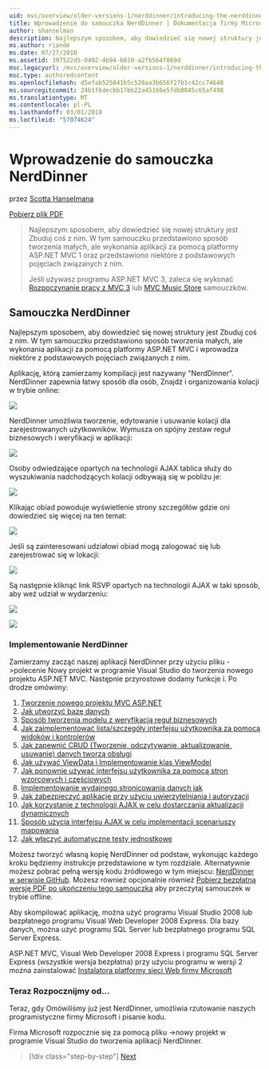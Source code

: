 ```yaml
---
uid: mvc/overview/older-versions-1/nerddinner/introducing-the-nerddinner-tutorial
title: Wprowadzenie do samouczka NerdDinner | Dokumentacja firmy Microsoft
author: shanselman
description: Najlepszym sposobem, aby dowiedzieć się nowej struktury jest Zbuduj coś z nim. Ten samouczek zawiera szczegółowe instrukcje dotyczące tworzenia aplikacji mały, ale pełny, za pomocą ASP.NE...
ms.author: riande
ms.date: 07/27/2010
ms.assetid: 397522d5-0402-4b94-b810-a2fb564f869d
msc.legacyurl: /mvc/overview/older-versions-1/nerddinner/introducing-the-nerddinner-tutorial
msc.type: authoredcontent
ms.openlocfilehash: d5efab525841b5c526aa3b656f27b1c42cc74648
ms.sourcegitcommit: 24b1f6decbb17bb22a45166e5fdb0845c65af498
ms.translationtype: MT
ms.contentlocale: pl-PL
ms.lasthandoff: 03/01/2019
ms.locfileid: "57074624"
---
```

<a name="introducing-the-nerddinner-tutorial"></a>Wprowadzenie do samouczka NerdDinner
====================
przez [Scotta Hanselmana](https://github.com/shanselman)

[Pobierz plik PDF](http://aspnetmvcbook.s3.amazonaws.com/aspnetmvc-nerdinner_v1.pdf)

> Najlepszym sposobem, aby dowiedzieć się nowej struktury jest Zbuduj coś z nim. W tym samouczku przedstawiono sposób tworzenia małych, ale wykonania aplikacji za pomocą platformy ASP.NET MVC 1 oraz przedstawiono niektóre z podstawowych pojęciach związanych z nim.
> 
> Jeśli używasz programu ASP.NET MVC 3, zaleca się wykonać [Rozpoczynanie pracy z MVC 3](../../older-versions/getting-started-with-aspnet-mvc3/cs/intro-to-aspnet-mvc-3.md) lub [MVC Music Store](../../older-versions/mvc-music-store/mvc-music-store-part-1.md) samouczków.


## <a name="nerddinner-tutorial"></a>Samouczka NerdDinner

Najlepszym sposobem, aby dowiedzieć się nowej struktury jest Zbuduj coś z nim. W tym samouczku przedstawiono sposób tworzenia małych, ale wykonania aplikacji za pomocą platformy ASP.NET MVC i wprowadza niektóre z podstawowych pojęciach związanych z nim.

Aplikację, którą zamierzamy kompilacji jest nazywany "NerdDinner". NerdDinner zapewnia łatwy sposób dla osób, Znajdź i organizowania kolacji w trybie online:

![](introducing-the-nerddinner-tutorial/_static/image1.png)

NerdDinner umożliwia tworzenie, edytowanie i usuwanie kolacji dla zarejestrowanych użytkowników. Wymusza on spójny zestaw reguł biznesowych i weryfikacji w aplikacji:

![](introducing-the-nerddinner-tutorial/_static/image2.png)

Osoby odwiedzające opartych na technologii AJAX tablica służy do wyszukiwania nadchodzących kolacji odbywają się w pobliżu je:

![](introducing-the-nerddinner-tutorial/_static/image3.png)

Klikając obiad powoduje wyświetlenie strony szczegółów gdzie oni dowiedzieć się więcej na ten temat:

![](introducing-the-nerddinner-tutorial/_static/image4.png)

Jeśli są zainteresowani udziałowi obiad mogą zalogować się lub zarejestrować się w lokacji:

![](introducing-the-nerddinner-tutorial/_static/image5.png)

Są następnie kliknąć link RSVP opartych na technologii AJAX w taki sposób, aby weź udział w wydarzeniu:

![](introducing-the-nerddinner-tutorial/_static/image6.png)

![](introducing-the-nerddinner-tutorial/_static/image7.png)

### <a name="implementing-nerddinner"></a>Implementowanie NerdDinner

Zamierzamy zacząć naszej aplikacji NerdDinner przy użyciu pliku -&gt;polecenie Nowy projekt w programie Visual Studio do tworzenia nowego projektu ASP.NET MVC. Następnie przyrostowe dodamy funkcje i. Po drodze omówimy:

1. [Tworzenie nowego projektu MVC ASP.NET](# "Utwórz nowy projekt ASP.NET MVC")
2. [Jak utworzyć bazę danych](# "tworzenie bazy danych")
3. [Sposób tworzenia modelu z weryfikacją reguł biznesowych](# "Budowanie modelu z weryfikacją reguł biznesowych")
4. [Jak zaimplementować lista/szczegóły interfejsu użytkownika za pomocą widoków i kontrolerów](# "używać kontrolery i widoki, do zaimplementowania interfejsu użytkownika lista/szczegóły")
5. [Jak zapewnić CRUD (Tworzenie, odczytywanie, aktualizowanie, usuwanie) danych tworzą obsługi](# "obsługuje wpis formularza danych zapewniają CRUD (tworzenia, odczytu, Update, Delete)")
6. [Jak używać ViewData i Implementowanie klas ViewModel](# "korzystać z podejścia ViewData i Implementowanie klas ViewModel")
7. [Jak ponownie używać interfejsu użytkownika za pomocą stron wzorcowych i częściowych](# "ponowne używanie interfejsu użytkownika za pomocą stron wzorcowych i częściowych")
8. [Implementowanie wydajnego stronicowania danych jak](# "zaimplementować wydajne danych stronicowania")
9. [Jak zabezpieczyć aplikacje przy użyciu uwierzytelniania i autoryzacji](# "bezpieczne aplikacje przy użyciu uwierzytelniania i autoryzacji")
10. [Jak korzystanie z technologii AJAX w celu dostarczania aktualizacji dynamicznych](# "Użyj AJAX do dostarczania aktualizacji dynamicznych")
11. [Sposób użycia interfejsu AJAX w celu implementacji scenariuszy mapowania](# "Użyj AJAX do implementacji scenariuszy mapowania")
12. [Jak włączyć automatyczne testy jednostkowe](# "Włącz zautomatyzowane testy jednostkowe")

Możesz tworzyć własną kopię NerdDinner od podstaw, wykonując każdego kroku będziemy instrukcje przedstawione w tym rozdziale. Alternatywnie możesz pobrać pełną wersję kodu źródłowego w tym miejscu: [NerdDinner w serwisie GitHub](https://github.com/AspNetMVPSamples/NerdDinner). Możesz również opcjonalnie również [Pobierz bezpłatną wersję PDF po ukończeniu tego samouczka](http://aspnetmvcbook.s3.amazonaws.com/aspnetmvc-nerdinner_v1.pdf) aby przeczytaj samouczek w trybie offline.

Aby skompilować aplikację, można użyć programu Visual Studio 2008 lub bezpłatnego programu Visual Web Developer 2008 Express. Dla bazy danych, można użyć programu SQL Server lub bezpłatnego programu SQL Server Express.

ASP.NET MVC, Visual Web Developer 2008 Express i programu SQL Server Express (wszystkie wersja bezpłatna) przy użyciu programu w wersji 2 można zainstalować [Instalatora platformy sieci Web firmy Microsoft](https://www.microsoft.com/web/downloads/platform.aspx)

### <a name="now-lets-get-started"></a>Teraz Rozpocznijmy od...

Teraz, gdy Omówiliśmy już jest NerdDinner, umożliwia rzutowanie naszych programistyczne firmy Microsoft i pisanie kodu.

Firma Microsoft rozpocznie się za pomocą pliku -&gt;nowy projekt w programie Visual Studio do tworzenia aplikacji NerdDinner.

> [!div class="step-by-step"]
> [Next](create-a-new-aspnet-mvc-project.md)
